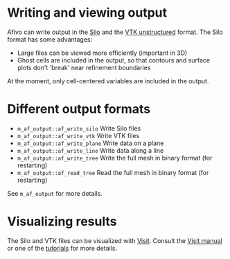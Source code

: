 # Writing and viewing output

Afivo can write output in
the [Silo](https://wci.llnl.gov/simulation/computer-codes/silo) and
the [VTK unstructured](www.vtk.org/VTK/img/file-formats.pdf) format. The Silo format has some advantages:

* Large files can be viewed more efficiently (important in 3D)
* Ghost cells are included in the output, so that contours and surface plots
don't 'break' near refinement boundaries

At the moment, only cell-centered variables are included in the output.

# Different output formats

* `m_af_output::af_write_silo` Write Silo files
* `m_af_output::af_write_vtk` Write VTK files
* `m_af_output::af_write_plane` Write data on a plane
* `m_af_output::af_write_line` Write data along a line
* `m_af_output::af_write_tree` Write the full mesh in binary format (for restarting)
* `m_af_output::af_read_tree` Read the full mesh in binary format (for restarting)

See `m_af_output` for more details.

# Visualizing results

The Silo and VTK files can be visualized
with [Visit](https://wci.llnl.gov/simulation/computer-codes/visit/downloads).
Consult
the [Visit manual](https://wci.llnl.gov/simulation/computer-codes/visit/manuals)
or one of
the [tutorials](http://www.visitusers.org/index.php?title=Short_Tutorial) for
more details.
